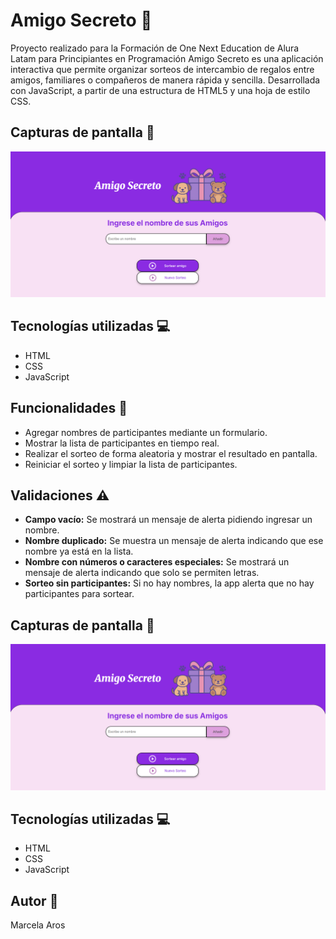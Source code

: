 # Amigo Secreto 🎉
Proyecto realizado para la Formación de One Next Education de Alura Latam para Principiantes en Programación
Amigo Secreto es una aplicación interactiva que permite organizar sorteos de intercambio de regalos entre amigos, familiares o compañeros de manera rápida y sencilla. Desarrollada con JavaScript, a partir de una estructura de HTML5 y una hoja de estilo CSS.

##  Capturas de pantalla 📸
![Vista inicial](assets/captura-inicial.png)

## Tecnologías utilizadas 💻
- HTML
- CSS
- JavaScript
  
## Funcionalidades 🔗
- Agregar nombres de participantes mediante un formulario.
- Mostrar la lista de participantes en tiempo real.
- Realizar el sorteo de forma aleatoria y mostrar el resultado en pantalla.
- Reiniciar el sorteo y limpiar la lista de participantes.

## Validaciones ⚠️
- **Campo vacío:** Se mostrará un mensaje de alerta pidiendo ingresar un nombre.
- **Nombre duplicado:** Se muestra un mensaje de alerta indicando que ese nombre ya está en la lista.
- **Nombre con números o caracteres especiales:** Se mostrará un mensaje de alerta indicando que solo se permiten letras.
- **Sorteo sin participantes:** Si no hay nombres, la app alerta que no hay participantes para sortear.

##  Capturas de pantalla 📸
![Vista inicial](assets/captura-inicial.png)

## Tecnologías utilizadas 💻
- HTML
- CSS
- JavaScript

## Autor 📄 
Marcela Aros
